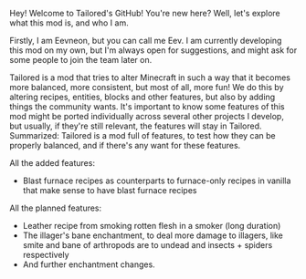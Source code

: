 Hey! Welcome to Tailored's GitHub! You're new here? Well, let's explore what this mod is, and who I am. 

Firstly, I am Eevneon, but you can call me Eev. I am currently developing this mod on my own, but I'm always open for suggestions, and might ask for some people to join the team later on. 

Tailored is a mod that tries to alter Minecraft in such a way that it becomes more balanced, more consistent, but most of all, more fun! We do this by altering recipes, entities, blocks and other features, but also by adding things the community wants. It's important to know some features of this mod might be ported individually across several other projects I develop, but usually, if they're still relevant, the features will stay in Tailored. Summarized: Tailored is a mod full of features, to test how they can be properly balanced, and if there's any want for these features.

All the added features:
- Blast furnace recipes as counterparts to furnace-only recipes in vanilla that make sense to have blast furnace recipes

All the planned features:
- Leather recipe from smoking rotten flesh in a smoker (long duration)
- The illager's bane enchantment, to deal more damage to illagers, like smite and bane of arthropods are to undead and insects + spiders respectively
- And further enchantment changes.
